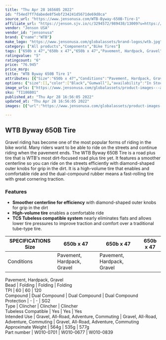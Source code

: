 ```yaml
---
title: "Thu Apr 28 165605 2022"
id: "f54ed7ff7dabede8f5ebf234241d5671de69d8ca"
source_url: "https://www.jensonusa.com/WTB-Byway-650B-Tire-1"
affiliate_url: "https://jenson.sjv.io/c/3294572/989438/13009?u=https://www.jensonusa.com/WTB-Byway-650B-Tire-1"
vendor: "Jenson USA"
vendor_id: "jensonusa"
brand: {"name":"WTB"}
make_logo: "https://www.jensonusa.com/globalassets/brand-logos/wtb.jpg"
category: ["All products","Components","Bike Tires"]
tags: ["650b x 47","650b x 47","650b x 47","Pavement, Hardpack, Gravel","Pavement, Hardpack, Gravel","Pavement, Hardpack, Gravel","Folding","Folding","Folding","60","60","120","Dual Compound","Dual Compound","Dual Compound","-","-","SG2","Clincher","Clincher","Clincher","Yes","Yes","Yes","Gravel, All-Road, Adventure, Commuting","Gravel, All-Road, Adventure, Commuting","Gravel, All-Road, Adventure, Commuting","564g","535g","577g","W010-0701","W010-0677","W010-0839"]
ratingvalue: "5"
ratingcount: "6"
price: "76.945"
price_msrp: 
title: "WTB Byway 650B Tire 1"
attributes: [{"Size":"650b x 47","Conditions":"Pavement, Hardpack, Gravel","Bead":"Folding","TPI":"60","Compound":"Dual Compound","Protection":"-","Type":"Clincher","Tubeless Compatible":"Yes","Intended Use":"Gravel, All-Road, Adventure, Commuting","Approximate Weight":"564g","Part number":"W010-0701"}]
options: {"size":[],"color":["Black","Gumwall"],"availability":"In Stock"}
image_urls: ["https://www.jensonusa.com/globalassets/product-images---all-assets/wtb/ti186b01-black.jpg"]
sku: "TI186B01"
published_at: "Thu Apr 28 16:56:05 2022"
updated_at: "Thu Apr 28 16:56:05 2022"
images: [{"url":"https://www.jensonusa.com/globalassets/product-images---all-assets/wtb/ti186b01-black.jpg","path":"full/81faec74eee946d57d4355e6f458695ee89c0ffb.jpg","checksum":"609be06224a30c28ca2fdaec33c13bef","status":"downloaded"}]

---
```

## WTB Byway 650B Tire

Gravel riding has become one of the most popular forms of riding in the bike
world. Many riders want to be able to ride on the streets and continue riding
when the pavement ends. The WTB Byway 650B Tire is a road plus tire that is
WTB's most dirt-focused road plus tire yet. It features a smoother centerline
so you can ride on the streets efficiently with diamond-shaped outer knobs for
grip in the dirt. It is a high-volume tire that enables and comfortable ride
and the dual-compound rubber means a fast-rolling tire with great cornering
traction.

### Features

  * **Smoother centerline for efficiency** with diamond-shaped outer knobs for grip in the dirt
  * **High-volume tire** enables a comfortable ride
  * **TCS Tubeless compatible system** nearly eliminates flats and allows lower tire pressures to improve traction and comfort over a traditional tube-type tire.

SPECIFICATIONS Size | 650b x 47 | 650b x 47 | 650b x 47  
---|---|---|---  
Conditions | Pavement, Hardpack, Gravel | Pavement, Hardpack, Gravel |
Pavement, Hardpack, Gravel  
Bead | Folding | Folding | Folding  
TPI | 60 | 60 | 120  
Compound | Dual Compound | Dual Compound | Dual Compound  
Protection | - | - | SG2  
Type | Clincher | Clincher | Clincher  
Tubeless Compatible | Yes | Yes | Yes  
Intended Use | Gravel, All-Road, Adventure, Commuting | Gravel, All-Road,
Adventure, Commuting | Gravel, All-Road, Adventure, Commuting  
Approximate Weight | 564g | 535g | 577g  
Part number | W010-0701 | W010-0677 | W010-0839

